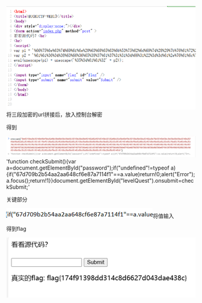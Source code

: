 ![image-20250308194220991](./assets/image-20250308194220991.png)将三段加密的url拼接后，放入控制台解密

得到

![image-20250308194231911](./assets/image-20250308194231911.png)'function checkSubmit(){var a=document.getElementById("password");if("undefined"!=typeof a){if("67d709b2b54aa2aa648cf6e87a7114f1"==a.value)return!0;alert("Error");a.focus();return!1}}document.getElementById("levelQuest").onsubmit=checkSubmit;'



关键部分

![image-20250308194245450](./assets/image-20250308194245450.png)将值输入

得到flag

![image-20250308194251805](./assets/image-20250308194251805.png)